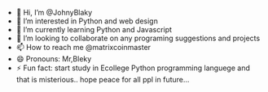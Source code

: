 - 👋 Hi, I’m @JohnyBlaky
- 👀 I’m interested in Python and web design
- 🌱 I’m currently learning Python and Javascript 
- 💞️ I’m looking to collaborate on any programing suggestions and projects
- 📫 How to reach me @matrixcoinmaster
- 😄 Pronouns: Mr,Bleky
- ⚡ Fun fact: start study in Ecollege Python programming languege and that is misterious.. hope peace for all ppl in future...

<!---
JohnyBlaky/JohnyBlaky is a ✨ special ✨ repository because its `README.md` (this file) appears on your GitHub profile.
You can click the Preview link to take a look at your changes.
--->
